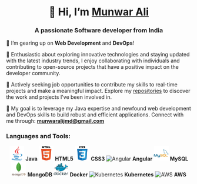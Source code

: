 
<h1 align="center">👋 Hi, I’m <a href="https://github.com/MunwarAli12">Munwar Ali</a></h1>
<h3 align="center">A passionate Software developer from India</h3>



🌱 I’m gearing up on **Web Development** and **DevOps**!

🚀 Enthusiastic about exploring innovative technologies and staying updated with the latest industry trends, I enjoy collaborating with individuals and contributing to open-source projects that have a positive impact on the developer community.

💼 Actively seeking job opportunities to contribute my skills to real-time projects and make a meaningful impact. Explore my [repositories](https://github.com/MunwarAli12) to discover the work and projects I've been involved in.

🎯 My goal is to leverage my Java expertise and newfound web development and DevOps skills to build robust and efficient applications. Connect with me through: **munwaralijmd@gmail.com**

### Languages and Tools:
<div align="center">
  <img src="https://raw.githubusercontent.com/devicons/devicon/master/icons/java/java-original.svg" alt="Java" width="40" height="40"/>
  <strong>Java</strong>

  <img src="https://raw.githubusercontent.com/devicons/devicon/master/icons/html5/html5-original-wordmark.svg" alt="HTML5" width="40" height="40"/>
  <strong>HTML5</strong>

  <img src="https://raw.githubusercontent.com/devicons/devicon/master/icons/css3/css3-original-wordmark.svg" alt="CSS3" width="40" height="40"/>
  <strong>CSS3</strong>
  
  <img src="https://angular.io/assets/images/logos/angular/angular.svg" alt="Angular" width="40" height="40"/>
  <strong>Angular</strong>
  
  <img src="https://raw.githubusercontent.com/devicons/devicon/master/icons/mysql/mysql-original-wordmark.svg" alt="MySQL" width="40" height="40"/>
  <strong>MySQL</strong>

  <img src="https://raw.githubusercontent.com/devicons/devicon/master/icons/mongodb/mongodb-original-wordmark.svg" alt="MongoDB" width="40" height="40"/>
  <strong>MongoDB</strong>

  <img src="https://raw.githubusercontent.com/devicons/devicon/master/icons/docker/docker-original-wordmark.svg" alt="Docker" width="40" height="40"/>
  <strong>Docker</strong>

  <img src="https://www.vectorlogo.zone/logos/kubernetes/kubernetes-icon.svg" alt="Kubernetes" width="40" height="40"/>
  <strong>Kubernetes</strong>

  <img src="https://aws.amazon.com/favicon.ico" alt="AWS" width="40" height="40"/>
  <strong>AWS</strong>
</div>




<!---
MunwarAli12/MunwarAli12 is a ✨ special ✨ repository because its `README.md` (this file) appears on your GitHub profile.
You can click the Preview link to take a look at your changes.
--->
